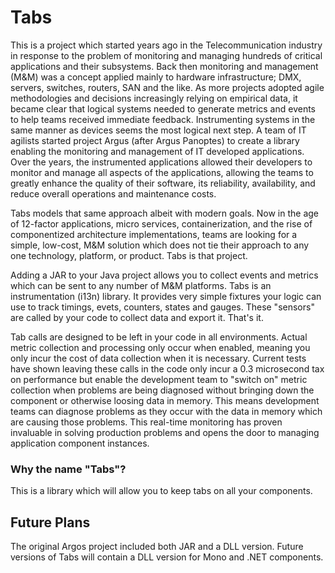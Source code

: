 # Tabs

This is a project which started years ago in the Telecommunication industry in response to the problem of monitoring and managing hundreds of critical applications and their subsystems. Back then monitoring and management (M&M) was a concept applied mainly to hardware infrastructure; DMX, servers, switches, routers, SAN and the like. As more projects adopted agile methodologies and decisions increasingly relying on empirical data, it became clear that logical systems needed to generate metrics and events to help teams received immediate feedback. Instrumenting systems in the same manner as devices seems the most logical next step. A team of IT agilists started project Argus (after Argus Panoptes) to create a library enabling the monitoring and management of IT developed applications. Over the years, the instrumented applications allowed their developers to monitor and manage all aspects of the applications, allowing the teams to greatly enhance the quality of their software, its reliability, availability, and reduce overall operations and maintenance costs.

Tabs models that same approach albeit with modern goals. Now in the age of 12-factor applications, micro services, containerization, and the rise of componentized architecture implementations, teams are looking for a simple, low-cost, M&M solution which does not tie their approach to any one technology, platform, or product. Tabs is that project.

Adding a JAR to your Java project allows you to collect events and metrics which can be sent to any number of M&M platforms. Tabs is an instrumentation (i13n) library. It provides very simple fixtures your logic can use to track timings, evets, counters, states and gauges. These "sensors" are called by your code to collect data and export it. That's it.

Tab calls are designed to be left in your code in all environments. Actual metric collection and processing only occur when enabled, meaning you only incur the cost of data collection when it is necessary.  Current tests have shown leaving these calls in the code only incur a 0.3 microsecond tax on performance but enable the development team to "switch on" metric collection when problems are being diagnosed without bringing down the component or otherwise loosing data in memory. This means development teams can diagnose problems as they occur with the data in memory which are causing those problems. This real-time monitoring has proven invaluable in solving production problems and opens the door to managing application component instances.

### Why the name "Tabs"?
This is a library which will allow you to keep tabs on all your components.

## Future Plans

The original Argos project included both JAR and a DLL version. Future versions of Tabs will contain a DLL version for Mono and .NET components.
